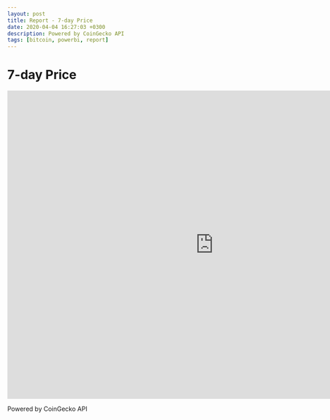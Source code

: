 ```yaml
---
layout: post
title: Report - 7-day Price
date: 2020-04-04 16:27:03 +0300
description: Powered by CoinGecko API
tags: [bitcoin, powerbi, report]
---
```


# 7-day Price

<div>
  <iframe 
    width="933" 
    height="700" 
    src="https://app.powerbi.com/view?r=eyJrIjoiYmM0NzYwMmMtNDYyZi00YTg4LWFlZDUtZWYzNWFlYjE0OTJmIiwidCI6IjhlNjQxMWI3LTZmYjktNDhmNS05NTQ4LTAwYjJlMTc3N2RkZiIsImMiOjl9" 
    frameborder="0" 
    allowFullScreen="true">
  
  </iframe>
</div>

Powered by CoinGecko API
